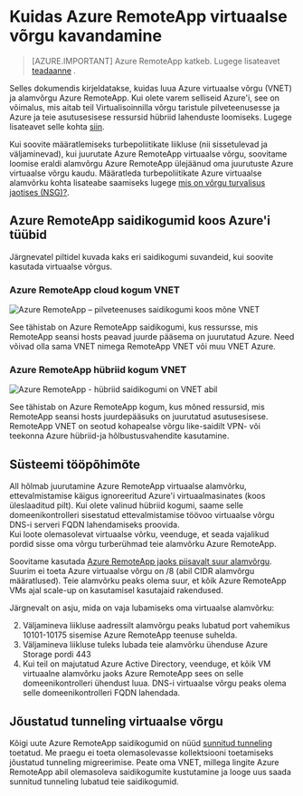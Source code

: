 <properties
    pageTitle="Kuidas kavandada virtuaalse võrgu jaoks on Azure RemoteApp saidikogumi | Microsoft Azure'i"
    description="Saate teada, kuidas mõni Azure RemoteApp saidikogumi jaoks virtuaalse võrgu plaanimine."
    services="remoteapp"
    documentationCenter="" 
    authors="mghosh1616"
    manager="mbaldwin" />

<tags
    ms.service="remoteapp"
    ms.workload="compute"
    ms.tgt_pltfrm="na"
    ms.devlang="na"
    ms.topic="article"
    ms.date="08/15/2016"
    ms.author="elizapo" />

# <a name="how-to-plan-your-virtual-network-for-azure-remoteapp"></a>Kuidas Azure RemoteApp virtuaalse võrgu kavandamine

> [AZURE.IMPORTANT]
> Azure RemoteApp katkeb. Lugege lisateavet [teadaanne](https://go.microsoft.com/fwlink/?linkid=821148) .

Selles dokumendis kirjeldatakse, kuidas luua Azure virtuaalse võrgu (VNET) ja alamvõrgu Azure RemoteApp. Kui olete varem selliseid Azure'i, see on võimalus, mis aitab teil Virtualisoinnilla võrgu taristule pilveteenusesse ja Azure ja teie asutusesisese ressursid hübriid lahenduste loomiseks. Lugege lisateavet selle kohta [siin](../virtual-network/virtual-networks-overview.md).

Kui soovite määratlemiseks turbepoliitikate liikluse (nii sissetulevad ja väljaminevad), kui juurutate Azure RemoteApp virtuaalse võrgu, soovitame loomise eraldi alamvõrgu Azure RemoteApp ülejäänud oma juurutuste Azure virtuaalse võrgu kaudu. Määratleda turbepoliitikate Azure virtuaalse alamvõrku kohta lisateabe saamiseks lugege [mis on võrgu turvalisus jaotises (NSG)?](../virtual-network/virtual-networks-nsg.md).

## <a name="types-of-azure-remoteapp-collections-with-azure-virtual-networks"></a>Azure RemoteApp saidikogumid koos Azure'i tüübid

Järgnevatel piltidel kuvada kaks eri saidikogumi suvandeid, kui soovite kasutada virtuaalse võrgus.

### <a name="azure-remoteapp-cloud-collection-with-vnet"></a>Azure RemoteApp cloud kogum VNET

 ![Azure RemoteApp – pilveteenuses saidikogumi koos mõne VNET](./media/remoteapp-planvpn/ra-cloudvpn.png)

See tähistab on Azure RemoteApp saidikogumi, kus ressursse, mis RemoteApp seansi hosts peavad juurde pääsema on juurutatud Azure. Need võivad olla sama VNET nimega RemoteApp VNET või muu VNET Azure.

### <a name="azure-remoteapp-hybrid-collection-with-vnet"></a>Azure RemoteApp hübriid kogum VNET

![Azure RemoteApp - hübriid saidikogumi on VNET abil](./media/remoteapp-planvpn/ra-hybridvpn.png)

See tähistab on Azure RemoteApp kogum, kus mõned ressursid, mis RemoteApp seansi hosts juurdepääsuks on juurutatud asutusesisese. RemoteApp VNET on seotud kohapealse võrgu like-saidilt VPN- või teekonna Azure hübriid-ja hõlbustusvahendite kasutamine.


## <a name="how-the-system-works"></a>Süsteemi tööpõhimõte

All hõlmab juurutamine Azure RemoteApp virtuaalse alamvõrku, ettevalmistamise käigus ignoreeritud Azure'i virtuaalmasinates (koos üleslaaditud pilt). Kui olete valinud hübriid kogumi, saame selle domeenikontrolleri sisestatud ettevalmistamise töövoo virtuaalse võrgu DNS-i serveri FQDN lahendamiseks proovida.  
Kui loote olemasolevat virtuaalse võrku, veenduge, et seada vajalikud pordid sisse oma võrgu turberühmad teie alamvõrku Azure RemoteApp. 

Soovitame kasutada [Azure RemoteApp jaoks piisavalt suur alamvõrgu](remoteapp-vnetsizing.md). Suurim ei toeta Azure virtuaalse võrgu on /8 (abil CIDR alamvõrgu määratlused). Teie alamvõrku peaks olema suur, et kõik Azure RemoteApp VMs ajal scale-up on kasutamisel kasutajaid rakendused. 

Järgnevalt on asju, mida on vaja lubamiseks oma virtuaalse alamvõrku: 

2.  Väljamineva liikluse aadressilt alamvõrgu peaks lubatud port vahemikus 10101-10175 sisemise Azure RemoteApp teenuse suhelda.
3.  Väljamineva liikluse tuleks lubada teie alamvõrku ühenduse Azure Storage pordi 443
4.  Kui teil on majutatud Azure Active Directory, veenduge, et kõik VM virtuaalne alamvõrku jaoks Azure RemoteApp sees on selle domeenikontrolleri ühendust luua. DNS-i virtuaalse võrgu peaks olema selle domeenikontrolleri FQDN lahendada.


## <a name="virtual-network-with-forced-tunneling"></a>Jõustatud tunneling virtuaalse võrgu

Kõigi uute Azure RemoteApp saidikogumid on nüüd [sunnitud tunneling](../vpn-gateway/vpn-gateway-about-forced-tunneling.md) toetatud. Me praegu ei toeta olemasolevasse kollektsiooni toetamiseks jõustatud tunneling migreerimise.  Peate oma VNET, millega lingite Azure RemoteApp abil olemasoleva saidikogumite kustutamine ja looge uus saada sunnitud tunneling lubatud teie saidikogumid. 
